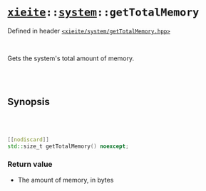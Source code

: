 # [`xieite`](../../README.md)`::`[`system`](../../docs/system.md)`::getTotalMemory`
Defined in header [`<xieite/system/getTotalMemory.hpp>`](../../include/xieite/system/getTotalMemory.hpp)

<br/>

Gets the system's total amount of memory.

<br/><br/>

## Synopsis

<br/><br/>

```cpp
[[nodiscard]]
std::size_t getTotalMemory() noexcept;
```
### Return value
- The amount of memory, in bytes
